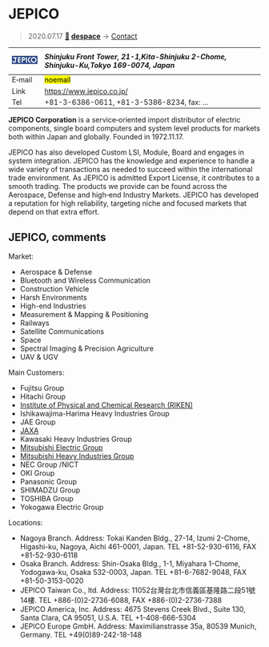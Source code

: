 # JEPICO
> 2020.07.17 **[🚀](../index/index.md) [despace](index.md)** → [Contact](contact.md)

|[![](f/contact/j/jepico_corp_logo1_thumb.jpg)](f/contact/j/jepico_corp_logo1.png)|*Shinjuku Front Tower, 21-1,Kita-Shinjuku 2-Chome, Shinjuku-Ku,Tokyo 169-0074, Japan*|
|:--|:--|
|E‑mail| <mark>noemail</mark> |
|Link| <https://www.jepico.co.jp/> |
|Tel| +81-3-6386-0611, +81-3-5386-8234, fax: … |

**JEPICO Corporation** is a service‑oriented import distributor of electric components, single board computers and system level products for markets both within Japan and globally. Founded in 1972.11.17.

JEPICO has also developed Custom LSI, Module, Board and engages in system integration. JEPICO has the knowledge and experience to handle a wide variety of transactions as needed to succeed within the international trade environment. As JEPICO is admitted Export License, it contributes to a smooth trading. The products we provide can be found across the Aerospace, Defense and high‑end Industry Markets. JEPICO has developed a reputation for high reliability, targeting niche and focused markets that depend on that extra effort.

<p style="page-break-after:always"> </p>

## JEPICO, comments

Market:

   - Aerospace & Defense
   - Bluetooth and Wireless Communication
   - Construction Vehicle
   - Harsh Environments
   - High-end Industries
   - Measurement & Mapping & Positioning
   - Railways
   - Satellite Communications
   - Space
   - Spectral Imaging & Precision Agriculture
   - UAV & UGV

Main Customers:

   - Fujitsu Group
   - Hitachi Group
   - [Institute of Physical and Chemical Research (RIKEN)](zz_riken.md)
   - Ishikawajima-Harima Heavy Industries Group
   - JAE Group
   - [JAXA](zz_kaxa.md)
   - Kawasaki Heavy Industries Group
   - [Mitsubishi Electric Group](zz_mitsubishi.md)
   - [Mitsubishi Heavy Industries Group](zz_mitsubishi.md)
   - NEC Group /NICT
   - OKI Group
   - Panasonic Group
   - SHIMADZU Group
   - TOSHIBA Group
   - Yokogawa Electric Group

Locations:

   - Nagoya Branch. Address: Tokai Kanden Bldg., 27-14, Izumi 2-Chome, Higashi-ku, Nagoya, Aichi 461-0001, Japan. TEL +81-52-930-6116, FAX +81-52-930-6118
   - Osaka Branch. Address: Shin-Osaka Bldg., 1-1, Miyahara 1-Chome, Yodogawa-ku, Osaka 532-0003, Japan. TEL +81-6-7682-9048, FAX +81-50-3153-0020
   - JEPICO Taiwan Co., ltd. Address: 11052台灣台北市信義區基隆路二段51號14樓. TEL +886-(0)2-2736-6088, FAX +886-(0)2-2736-7388
   - JEPICO America, Inc. Address: 4675 Stevens Creek Blvd., Suite 130, Santa Clara, CA 95051, U.S.A. TEL +1-408-666-5304
   - JEPICO Europe GmbH. Address: Maximilianstrasse 35a, 80539 Munich, Germany. TEL +49(0)89-242-18-148
